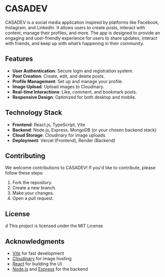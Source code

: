 # CASADEV

CASADEV is a social media application inspired by platforms like Facebook, Instagram, and LinkedIn. It allows users to create posts, interact with content, manage their profiles, and more. The app is designed to provide an engaging and user-friendly experience for users to share updates, interact with friends, and keep up with what’s happening in their community.


## Features

- **User Authentication**: Secure login and registration system.
- **Post Creation**: Create, edit, and delete posts.
- **Profile Management**: Set up and manage your profile.
- **Image Upload**: Upload images to Cloudinary.
- **Real-time Interactions**: Like, comment, and bookmark posts.
- **Responsive Design**: Optimized for both desktop and mobile.

## Technology Stack

- **Frontend**: React.js, TypeScript, Vite
- **Backend**: Node.js, Express, MongoDB (or your chosen backend stack)
- **Cloud Storage**: Cloudinary for image uploads
- **Deployment**: Vercel (Frontend), Render (Backend)

## Contributing

We welcome contributions to CASADEV! If you'd like to contribute, please follow these steps:

1. Fork the repository.
2. Create a new branch.
3. Make your changes.
4. Open a pull request.

## License
d
This project is licensed under the MIT License

## Acknowledgments

- [Vite](https://vitejs.dev/) for fast development
- [Cloudinary](https://cloudinary.com/) for image hosting
- [React](https://reactjs.org/) for building the UI
- [Node.js](https://nodejs.org/) and [Express](https://expressjs.com/) for the backend
